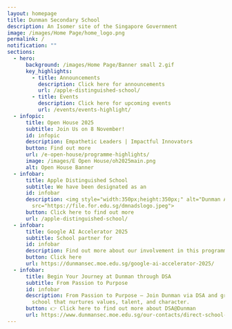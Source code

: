 ```yaml
---
layout: homepage
title: Dunman Secondary School
description: An Isomer site of the Singapore Government
image: /images/Home Page/home_logo.png
permalink: /
notification: ""
sections:
  - hero:
      background: /images/Home Page/Banner small 2.gif
      key_highlights:
        - title: Announcements
          description: Click here for announcements
          url: /apple-distinguished-school/
        - title: Events
          description: Click here for upcoming events
          url: /events/events-highlight/
  - infopic:
      title: Open House 2025
      subtitle: Join Us on 8 November!
      id: infopic
      description: Empathetic Leaders | Impactful Innovators
      button: Find out more
      url: /e-open-house/programme-highlights/
      image: /images/E Open House/oh2025main.png
      alt: Open House Banner
  - infobar:
      title: Apple Distinguished School
      subtitle: We have been designated as an
      id: infobar
      description: <img style="width:350px;height:350px;" alt="Dunman ADS"
        src="https://file.for.edu.sg/dmnadslogo.jpeg">
      button: Click here to find out more
      url: /apple-distinguished-school/
  - infobar:
      title: Google AI Accelerator 2025
      subtitle: School partner for
      id: infobar
      description: Find out more about our involvement in this programme
      button: Click here
      url: https://dunmansec.moe.edu.sg/google-ai-accelerator-2025/
  - infobar:
      title: Begin Your Journey at Dunman through DSA
      subtitle: From Passion to Purpose
      id: infobar
      description: From Passion to Purpose – Join Dunman via DSA and grow in a vibrant
        school that nurtures values, talent, and character.
      button: 👉 Click here to find out more about DSA@Dunman
      url: https://www.dunmansec.moe.edu.sg/our-contacts/direct-school-admission-for-2025-intake/
---
```

